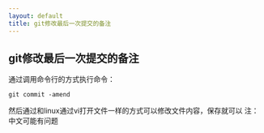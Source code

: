 ```yaml
---
layout: default
title: git修改最后一次提交的备注
---
```


## git修改最后一次提交的备注

通过调用命令行的方式执行命令：

``` shell
git commit -amend
```
然后通过和linux通过vi打开文件一样的方式可以修改文件内容，保存就可以
注：中文可能有问题